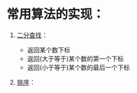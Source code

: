 # 常用算法的实现：

1. [二分查找](https://github.com/Stoneplay/Algorithm/tree/master/BinarySearch)：

   * 返回某个数下标
   * 返回(大于等于)某个数的第一个下标
   * 返回(小于等于)某个数的最后一个下标

2. [排序]()：

   




